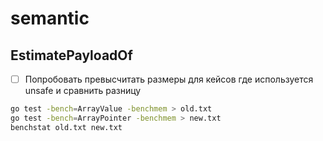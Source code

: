 # semantic

## EstimatePayloadOf
- [ ] Попробовать превысчитать размеры для кейсов где используется unsafe и сравнить разницу

```bash
go test -bench=ArrayValue -benchmem > old.txt
go test -bench=ArrayPointer -benchmem > new.txt
benchstat old.txt new.txt
```
